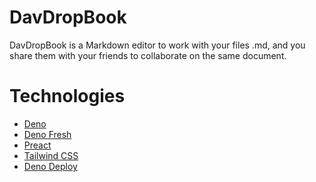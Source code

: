 # DavDropBook

DavDropBook is a Markdown editor to work with your files .md, and you share them
with your friends to collaborate on the same document.

# Technologies

- [Deno](https://deno.land/)
- [Deno Fresh](https://fresh.deno.dev/)
- [Preact](https://preactjs.com/)
- [Tailwind CSS](https://tailwindcss.com/)
- [Deno Deploy](https://deno.com/deploy)

